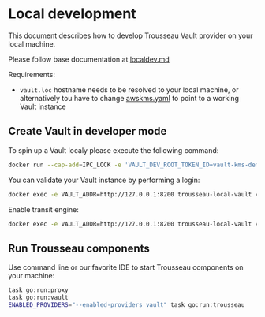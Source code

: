 # Local development

This document describes how to develop Trousseau Vault provider on your local machine.

Please follow base documentation at [localdev.md](../localdev.md)

Requirements:

* `vault.loc` hostname needs to be resolved to your local machine, or alternatively tou have to change [awskms.yaml](../scripts/hcvault/archives/localdev/vault.yaml) to point to a working Vault instance

## Create Vault in developer mode

To spin up a Vault localy please execute the following command:

```bash
docker run --cap-add=IPC_LOCK -e 'VAULT_DEV_ROOT_TOKEN_ID=vault-kms-demo' -p 8200:8200 -d --name=trousseau-local-vault vault
```

You can validate your Vault instance by performing a login:

```bash
docker exec -e VAULT_ADDR=http://127.0.0.1:8200 trousseau-local-vault vault login vault-kms-demo  
```

Enable transit engine:
```bash
docker exec -e VAULT_ADDR=http://127.0.0.1:8200 trousseau-local-vault vault secrets enable transit
```

## Run Trousseau components

Use command line or our favorite IDE to start Trousseau components on your machine:

```bash
task go:run:proxy
task go:run:vault
ENABLED_PROVIDERS="--enabled-providers vault" task go:run:trousseau
```
